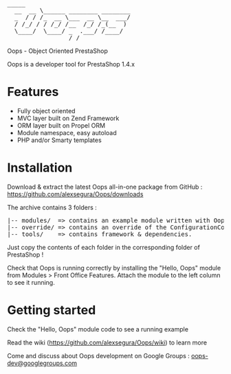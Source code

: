<pre>_____                         
  __  __ \______ ________ ________
  _  / / /_  __ \___  __ \__  ___/
  / /_/ / / /_/ /__  /_/ /_(__  ) 
  \____/  \____/ _  .___/ /____/  
                 /_/                        
</pre>
         
Oops - Object Oriented PrestaShop

Oops is a developer tool for PrestaShop 1.4.x

# Features

- Fully object oriented
- MVC layer built on Zend Framework
- ORM layer built on Propel ORM
- Module namespace, easy autoload
- PHP and/or Smarty templates

# Installation

Download & extract the latest Oops all-in-one package from GitHub : https://github.com/alexsegura/Oops/downloads

The archive contains 3 folders : 

<pre>
|-- modules/  => contains an example module written with Oops
|-- override/ => contains an override of the ConfigurationCore class, needed by Oops to register its own autoload. 
|-- tools/    => contains framework & dependencies. 
</pre>

Just copy the contents of each folder in the corresponding folder of PrestaShop !

Check that Oops is running correctly by installing the "Hello, Oops" module from Modules > Front Office Features. 
Attach the module to the left column to see it running. 

# Getting started

Check the "Hello, Oops" module code to see a running example

Read the wiki (https://github.com/alexsegura/Oops/wiki) to learn more

Come and discuss about Oops development on Google Groups : oops-dev@googlegroups.com









